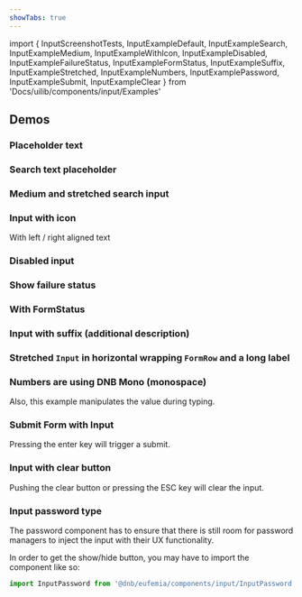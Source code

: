 ```yaml
---
showTabs: true
---
```


import {
InputScreenshotTests,
InputExampleDefault,
InputExampleSearch,
InputExampleMedium,
InputExampleWithIcon,
InputExampleDisabled,
InputExampleFailureStatus,
InputExampleFormStatus,
InputExampleSuffix,
InputExampleStretched,
InputExampleNumbers,
InputExamplePassword,
InputExampleSubmit,
InputExampleClear
} from 'Docs/uilib/components/input/Examples'

## Demos

### Placeholder text

<InputExampleDefault />

### Search text placeholder

<InputExampleSearch />

### Medium and stretched search input

<InputExampleMedium />

### Input with icon

With left / right aligned text

<InputExampleWithIcon />

### Disabled input

<InputExampleDisabled />

### Show failure status

<InputExampleFailureStatus />

### With FormStatus

<InputExampleFormStatus />

### Input with suffix (additional description)

<InputExampleSuffix />

### Stretched `Input` in horizontal wrapping `FormRow` and a long label

<InputExampleStretched />

### Numbers are using DNB Mono (monospace)

Also, this example manipulates the value during typing.

<InputExampleNumbers />

### Submit Form with Input

Pressing the enter key will trigger a submit.

<InputExampleSubmit />

### Input with clear button

Pushing the clear button or pressing the ESC key will clear the input.

<InputExampleClear />

### Input password type

The password component has to ensure that there is still room for password managers to inject the input with their UX functionality.

In order to get the show/hide button, you may have to import the component like so:

```js
import InputPassword from '@dnb/eufemia/components/input/InputPassword'
```

<InputExamplePassword />

<InputScreenshotTests />

